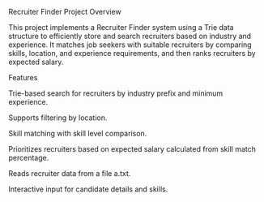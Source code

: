 Recruiter Finder Project
Overview

This project implements a Recruiter Finder system using a Trie data structure to efficiently store and search recruiters based on industry and experience. It matches job seekers with suitable recruiters by comparing skills, location, and experience requirements, and then ranks recruiters by expected salary.

Features

Trie-based search for recruiters by industry prefix and minimum experience.

Supports filtering by location.

Skill matching with skill level comparison.

Prioritizes recruiters based on expected salary calculated from skill match percentage.

Reads recruiter data from a file a.txt.

Interactive input for candidate details and skills.
